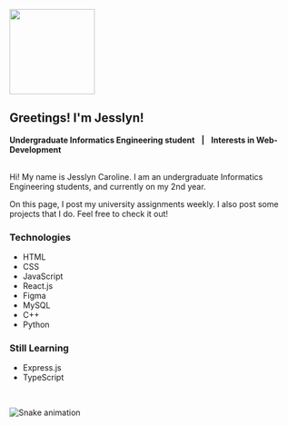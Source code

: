 <img src="https://regeld.com/desi/wp-content/uploads/2020/02/health_b_200224_05.png" style="width: 150px; height: auto"/> <h2>Greetings! I'm Jesslyn!</h2>
**Undergraduate Informatics Engineering student** &nbsp; **|** &nbsp; **Interests in Web-Development** &nbsp; 

<br/>
Hi! My name is Jesslyn Caroline. I am an undergraduate Informatics Engineering students, and currently on my 2nd year.

On this page, I post my university assignments weekly. I also post some projects that I do. Feel free to check it out!
<br/>

### Technologies ###
- HTML
- CSS
- JavaScript
- React.js
- Figma
- MySQL
- C++
- Python

### Still Learning ###
- Express.js
- TypeScript
<br/>


![Snake animation](https://github.com/jesslyn-caroline/jesslyn-caroline/blob/output/github-contribution-grid-snake.svg)
